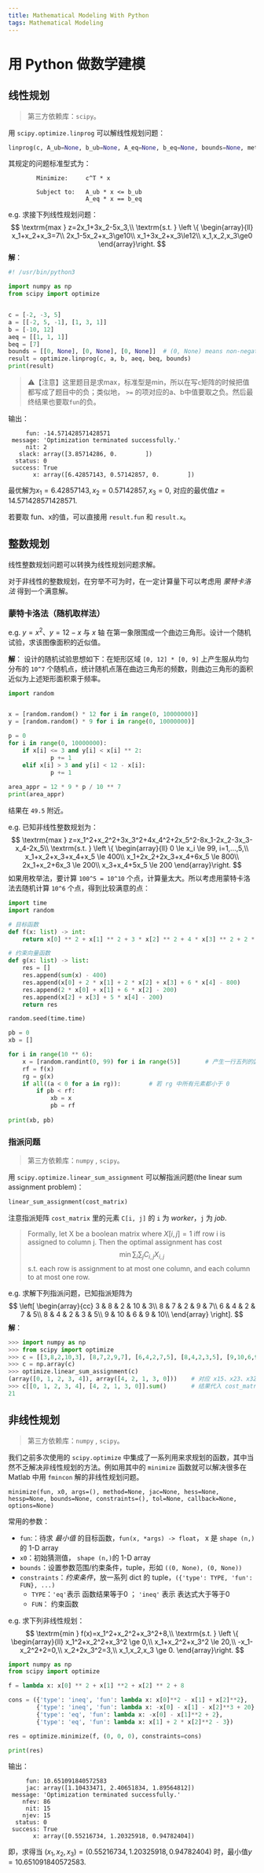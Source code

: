 ```yaml
---
title: Mathematical Modeling With Python
tags: Mathematical Modeling
---
```


# 用 Python 做数学建模

## 线性规划

> 第三方依赖库：`scipy`。

用 `scipy.optimize.linprog` 可以解线性规划问题：

```python
linprog(c, A_ub=None, b_ub=None, A_eq=None, b_eq=None, bounds=None, method='simplex', callback=None, options=None)
```

其规定的问题标准型式为：

```
        Minimize:     c^T * x
    
        Subject to:   A_ub * x <= b_ub
                      A_eq * x == b_eq
```

e.g. 求接下列线性规划问题：
$$
\textrm{max } z=2x_1+3x_2-5x_3,\\
\textrm{s.t. } \left \{ \begin{array}{ll}
x_1+x_2+x_3=7\\
2x_1-5x_2+x_3\ge10\\
x_1+3x_2+x_3\le12\\
x_1,x_2,x_3\ge0
\end{array}\right.
$$
**解**：

```python
#! /usr/bin/python3

import numpy as np
from scipy import optimize


c = [-2, -3, 5]
a = [[-2, 5, -1], [1, 3, 1]]
b = [-10, 12]
aeq = [[1, 1, 1]]
beq = [7]
bounds = [[0, None], [0, None], [0, None]]	# (0, None) means non-negative, this is a default value
result = optimize.linprog(c, a, b, aeq, beq, bounds)
print(result)
```

> ⚠️【注意】这里题目是求max，标准型是min，所以在写`c`矩阵的时候把值都写成了题目中的负；类似地， `>=` 的项对应的a、b中值要取之负。然后最终结果也要取`fun`的负。

输出：

```
     fun: -14.571428571428571
 message: 'Optimization terminated successfully.'
     nit: 2
   slack: array([3.85714286, 0.        ])
  status: 0
 success: True
       x: array([6.42857143, 0.57142857, 0.        ])
```

最优解为$x_1=6.42857143, x_2=0.57142857, x_3=0$, 对应的最优值$z=14.571428571428571$.

若要取 fun、x的值，可以直接用 `result.fun` 和 `result.x`。

## 整数规划

线性整数规划问题可以转换为线性规划问题求解。

对于非线性的整数规划，在穷举不可为时，在一定计算量下可以考虑用 *蒙特卡洛法* 得到一个满意解。

### 蒙特卡洛法（随机取样法）

e.g. $y=x^2$、$y=12-x$ 与 $x$ 轴 在第一象限围成一个曲边三角形。设计一个随机试验，求该图像面积的近似值。

**解**：	设计的随机试验思想如下：在矩形区域 `[0, 12] * [0, 9]` 上产生服从均匀分布的 `10^7` 个随机点，统计随机点落在曲边三角形的频数，则曲边三角形的面积近似为上述矩形面积乘于频率。

```python
import random


x = [random.random() * 12 for i in range(0, 10000000)]
y = [random.random() * 9 for i in range(0, 10000000)]

p = 0
for i in range(0, 10000000):
    if x[i] <= 3 and y[i] < x[i] ** 2:
            p += 1
    elif x[i] > 3 and y[i] < 12 - x[i]:
            p += 1
 
area_appr = 12 * 9 * p / 10 ** 7
print(area_appr)
```

结果在 `49.5` 附近。

e.g. 已知非线性整数规划为：
$$
\textrm{max } z=x_1^2+x_2^2+3x_3^2+4x_4^2+2x_5^2-8x_1-2x_2-3x_3-x_4-2x_5\\
\textrm{s.t. } \left \{ \begin{array}{ll}
0 \le x_i \le 99, i=1,...,5,\\
x_1+x_2+x_3+x_4+x_5 \le 400\\
x_1+2x_2+2x_3+x_4+6x_5 \le 800\\
2x_1+x_2+6x_3 \le 200\\
x_3+x_4+5x_5 \le 200
\end{array}\right.
$$
如果用枚举法，要计算 `100^5 = 10^10` 个点，计算量太大。所以考虑用蒙特卡洛法去随机计算  `10^6` 个点，得到比较满意的点：

```python
import time
import random

# 目标函数
def f(x: list) -> int:
    return x[0] ** 2 + x[1] ** 2 + 3 * x[2] ** 2 + 4 * x[3] ** 2 + 2 * x[4] ** 2 - 8 * x[0] - 2 * x[1] - 3 * x[2] - x[3] -2 * x[4]

# 约束向量函数
def g(x: list) -> list:
    res = []
    res.append(sum(x) - 400)
    res.append(x[0] + 2 * x[1] + 2 * x[2] + x[3] + 6 * x[4] - 800)
    res.append(2 * x[0] + x[1] + 6 * x[2] - 200)
    res.append(x[2] + x[3] + 5 * x[4] - 200)
    return res

random.seed(time.time)

pb = 0
xb = []

for i in range(10 ** 6):
    x = [random.randint(0, 99) for i in range(5)]		# 产生一行五列的区间[0, 99] 上的随机整数
    rf = f(x)
    rg = g(x)
    if all((a < 0 for a in rg)):		# 若 rg 中所有元素都小于 0
        if pb < rf:
            xb = x
            pb = rf
            
print(xb, pb)
```

### 指派问题

> 第三方依赖库：`numpy` , `scipy`。

用 `scipy.optimize.linear_sum_assignment` 可以解指派问题(the linear sum assignment problem)：

```python
linear_sum_assignment(cost_matrix)
```

注意指派矩阵 `cost_matrix` 里的元素 `C[i, j]` 的 `i` 为 *worker*，`j` 为 *job*.

> Formally, let X be a boolean matrix where $X[i,j] = 1$ iff row i is assigned to column j. Then the optimal assignment has cost
> $$
> \min \sum_i \sum_j C_{i,j} X_{i,j}
> $$
> s.t. each row is assignment to at most one column, and each column to at most one row.

e.g. 求解下列指派问题，已知指派矩阵为
$$
\left[ \begin{array}{cc}
3 & 8 & 2 & 10 & 3\\
8 & 7 & 2 & 9 & 7\\
6 & 4 & 2 & 7 & 5\\
8 & 4 & 2 & 3 & 5\\
9 & 10 & 6 & 9 & 10\\
\end{array} \right].
$$
**解**：

```python
>>> import numpy as np
>>> from scipy import optimize
>>> c = [[3,8,2,10,3], [8,7,2,9,7], [6,4,2,7,5], [8,4,2,3,5], [9,10,6,9,10]]
>>> c = np.array(c)
>>> optimize.linear_sum_assignment(c)
(array([0, 1, 2, 3, 4]), array([4, 2, 1, 3, 0]))	# 对应 x15、x23、x32、x44、x51
>>> c[[0, 1, 2, 3, 4], [4, 2, 1, 3, 0]].sum()		# 结果代入 cost_matrix，求得最优值
21
```

## 非线性规划

> 第三方依赖库：`numpy` , `scipy`。

我们之前多次使用的 `scipy.optimize` 中集成了一系列用来求规划的函数，其中当然不乏解决非线性规划的方法。例如用其中的 `minimize` 函数就可以解决很多在 Matlab 中用 `fmincon` 解的非线性规划问题。

```
minimize(fun, x0, args=(), method=None, jac=None, hess=None, hessp=None, bounds=None, constraints=(), tol=None, callback=None, options=None)
```

常用的参数：

* `fun`:：待求 *最小值* 的目标函数，`fun(x, *args) -> float`， x 是 `shape (n,)`的 1-D array  
* `x0`：初始猜测值， `shape (n,)`的 1-D array 
* `bounds`：设置参数范围/约束条件，tuple，形如 `((0, None), (0, None))`
* `constraints`：*约束条件*，放一系列 dict 的 tuple，`({'type': TYPE, 'fun': FUN}, ...)`
  * `TYPE`：`'eq'`表示 函数结果等于0 ； `'ineq'` 表示 表达式大于等于0
  * `FUN`： 约束函数

e.g. 求下列非线性规划：
$$
\textrm{min } f(x)=x_1^2+x_2^2+x_3^2+8,\\
\textrm{s.t. } \left \{ \begin{array}{ll}
x_1^2+x_2^2+x_3^2 \ge 0,\\
x_1+x_2^2+x_3^2 \le 20,\\
-x_1-x_2^2+2=0,\\
x_2+2x_3^2=3,\\
x_1,x_2,x_3 \ge 0.
\end{array}\right.
$$

```python
import numpy as np
from scipy import optimize

f = lambda x: x[0] ** 2 + x[1] **2 + x[2] ** 2 + 8

cons = ({'type': 'ineq', 'fun': lambda x: x[0]**2 - x[1] + x[2]**2},
        {'type': 'ineq', 'fun': lambda x: -x[0] - x[1] - x[2]**3 + 20},
        {'type': 'eq', 'fun': lambda x: -x[0] - x[1]**2 + 2},
        {'type': 'eq', 'fun': lambda x: x[1] + 2 * x[2]**2 - 3})

res = optimize.minimize(f, (0, 0, 0), constraints=cons)

print(res)
```

输出：

```
     fun: 10.651091840572583
     jac: array([1.10433471, 2.40651834, 1.89564812])
 message: 'Optimization terminated successfully.'
    nfev: 86
     nit: 15
    njev: 15
  status: 0
 success: True
       x: array([0.55216734, 1.20325918, 0.94782404])
```

即，求得当 $(x_1,x_2,x_3)=(0.55216734, 1.20325918, 0.94782404)$ 时，最小值$y=10.651091840572583$.


